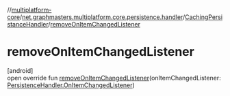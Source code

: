 //[multiplatform-core](../../../index.md)/[net.graphmasters.multiplatform.core.persistence.handler](../index.md)/[CachingPersistanceHandler](index.md)/[removeOnItemChangedListener](remove-on-item-changed-listener.md)

# removeOnItemChangedListener

[android]\
open override fun [removeOnItemChangedListener](remove-on-item-changed-listener.md)(onItemChangedListener: [PersistenceHandler.OnItemChangedListener](../../net.graphmasters.multiplatform.core.persistence/-persistence-handler/-on-item-changed-listener/index.md))
